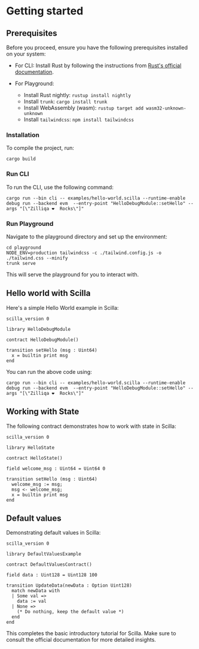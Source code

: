 # Getting started

## Prerequisites

Before you proceed, ensure you have the following prerequisites installed on
your system:

- For CLI: Install Rust by following the instructions from
  [Rust's official documentation](https://rust-lang.org/).

- For Playground:
  - Install Rust nightly: `rustup install nightly`
  - Install `trunk`: `cargo install trunk`
  - Install WebAssembly (wasm): `rustup target add wasm32-unknown-unknown`
  - Install `tailwindcss`: `npm install tailwindcss`

### Installation

To compile the project, run:

```
cargo build
```

### Run CLI

To run the CLI, use the following command:

```
cargo run --bin cli -- examples/hello-world.scilla --runtime-enable debug run --backend evm  --entry-point "HelloDebugModule::setHello" --args "[\"Zilliqa ❤️  Rocks\"]"
```

### Run Playground

Navigate to the playground directory and set up the environment:

```
cd playground
NODE_ENV=production tailwindcss -c ./tailwind.config.js -o ./tailwind.css --minify
trunk serve
```

This will serve the playground for you to interact with.

## Hello world with Scilla

Here's a simple Hello World example in Scilla:

```scilla
scilla_version 0

library HelloDebugModule

contract HelloDebugModule()

transition setHello (msg : Uint64)
  x = builtin print msg
end
```

You can run the above code using:

```
cargo run --bin cli -- examples/hello-world.scilla --runtime-enable debug run --backend evm  --entry-point "HelloDebugModule::setHello" --args "[\"Zilliqa ❤️  Rocks\"]"
```

## Working with State

The following contract demonstrates how to work with state in Scilla:

```scilla
scilla_version 0

library HelloState

contract HelloState()

field welcome_msg : Uint64 = Uint64 0

transition setHello (msg : Uint64)
  welcome_msg := msg;
  msg <- welcome_msg;
  x = builtin print msg
end
```

## Default values

Demonstrating default values in Scilla:

```scilla
scilla_version 0

library DefaultValuesExample

contract DefaultValuesContract()

field data : Uint128 = Uint128 100

transition UpdateData(newData : Option Uint128)
  match newData with
  | Some val =>
    data := val
  | None =>
    (* Do nothing, keep the default value *)
  end
end
```

This completes the basic introductory tutorial for Scilla. Make sure to consult
the official documentation for more detailed insights.
